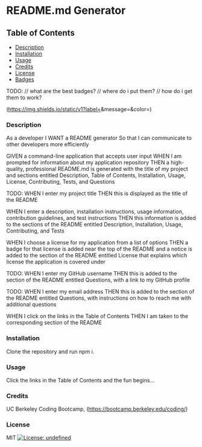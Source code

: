 # README.md Generator

## Table of Contents
- [Description](#Description)
- [Installation](#Installation)
- [Usage](#Usage)
- [Credits](#Credits)
- [License](#License)
- [Badges](#Badges)

TODO:
// what are the best badges?
// where do i put them? 
// how do i get them to work? 

(https://img.shields.io/static/v1?label=<license>&message=<MIT>&color=<yellow>)

### Description
As a developer
I WANT a README generator 
So that I can communicate to other developers more efficiently

GIVEN a command-line application that accepts user input
WHEN I am prompted for information about my application repository
THEN a high-quality, professional README.md is generated with the title of my project and sections entitled Description, Table of Contents, Installation, Usage, License, Contributing, Tests, and Questions

TODO:
WHEN I enter my project title
THEN this is displayed as the title of the README

WHEN I enter a description, installation instructions, usage information, contribution guidelines, and test instructions
THEN this information is added to the sections of the README entitled Description, Installation, Usage, Contributing, and Tests

WHEN I choose a license for my application from a list of options
THEN a badge for that license is added near the top of the README and a notice is added to the section of the README entitled License that explains which license the application is covered under

TODO:
WHEN I enter my GitHub username
THEN this is added to the section of the README entitled Questions, with a link to my GitHub profile

TODO:
WHEN I enter my email address
THEN this is added to the section of the README entitled Questions, with instructions on how to reach me with additional questions

WHEN I click on the links in the Table of Contents
THEN I am taken to the corresponding section of the README

### Installation
Clone the repository and run npm i.

### Usage
Click the links in the Table of Contents and the fun begins...

### Credits
UC Berkeley Coding Bootcamp, (https://bootcamp.berkeley.edu/coding/)

### License
MIT [![License: undefined](https://img.shields.io/badge/License-undefined-yellow.svg)](https://opensource.org/licenses/undefined)
